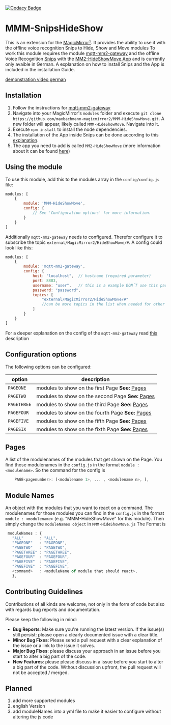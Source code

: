 [![Codacy Badge](https://api.codacy.com/project/badge/Grade/86d29e99f3154b71951c97b4f53fe782)](https://www.codacy.com/app/MagicMirror2/MMM-HideShowMove?utm_source=github.com&amp;utm_medium=referral&amp;utm_content=maxbachmann-magicmirror2/MMM-HideShowMove&amp;utm_campaign=Badge_Grade)

# MMM-SnipsHideShow
This is an extension for the [MagicMirror²](https://github.com/MichMich/MagicMirror).  It provides the ability to use it with the offline voice recognition Snips to Hide, Show and Move modules
To work this module requires the module [mqtt-mm2-gateway](https://github.com/maxbachmann-magicmirror2/mqtt-mm2-gateway) and the offline Voice Recognition [Snips](https://snips.ai) with the [MM2-HideShowMove App](https://console.snips.ai/store/de/skill_kzPyY9z80KY) and is currently only avaible in German. A explanation on how to install Snips and the App is included in the installation Guide.

[demonstration video german](https://www.youtube.com/watch?v=09XWlDiJ6dM)

## Installation
1.  Follow the instructions for [mqtt-mm2-gateway](https://github.com/maxbachmann-magicmirror2/mqtt-mm2-gateway)
2.  Navigate into your MagicMirror's `modules` folder and execute `git clone https://github.com/maxbachmann-magicmirror2/MMM-HideShowMove.git`. A new folder will appear, likely called `MMM-HideShowMove`.  Navigate into it.
3.  Execute `npm install` to install the node dependencies.
4.  The installation of the App inside Snips can be done according to this [explanation](https://docs.snips.ai/articles/console/actions/skills). 
5.  The app you need to add is called `MM2-HideShowMove` (more information about it can be found [here](https://github.com/maxbachmann-snips/Snips-MagicMirror2))

## Using the module
To use this module, add this to the modules array in the `config/config.js` file:
````javascript
modules: [
	{
		module: 'MMM-HideShowMove',
		config: {
			// See 'Configuration options' for more information.
		}
	}
]
````
Additionally `mqtt-mm2-gateway` needs to configured. Therefor configure it to subscribe the topic `external/MagicMirror2/HideShowMove/#`. A config could look like this:
````javascript
modules: [
	{
		module: 'mqtt-mm2-gateway',
		config: {
			host: "localhost",	// hostname (required parameter)
			port: 8883,
			username: "user",	// this is a example DON´T use this password and username outside a test environment
			password: "password",
			topics: [
				"external/MagicMirror2/HideShowMove/#"
				//can be more topics in the list when needed for other modules
			]
		}
	}
]
````
For a deeper explanation on the config of the `mqtt-mm2-gateway` read [this](https://github.com/maxbachmann-magicmirror2/mqtt-mm2-gateway) description

## Configuration options
The following options can be configured:

| option      | description                                                 |
|-------------|-------------------------------------------------------------|
| `PAGEONE`   | modules to show on the first Page **See:** [Pages](#pages)  |
| `PAGETWO`   | modules to show on the second Page **See:** [Pages](#pages) |
| `PAGETHREE` | modules to show on the third Page **See:** [Pages](#pages)  |
| `PAGEFOUR`  | modules to show on the fourth Page **See:** [Pages](#pages) |
| `PAGEFIVE`  | modules to show on the fifth Page **See:** [Pages](#pages)  |
| `PAGESIX`   | modules to show on the fixth Page **See:** [Pages](#pages)  |

## Pages
A list of the modulenames of the modules that get shown on the Page. You find those modulenames in the `config.js` in the format `module : <modulename>`.
So the command for the config is 
```javascript
	PAGE<pagenumber>: [<modulename 1>, ... , <modulename n>, ],
```

## Module Names
An object with the modules that you want to react on a command. The modulenames for those modules you can find in the `config.js` in the format `module : <modulename>` (e.g. "MMM-HideShowMove" for this module). Then simply change the `moduleNames object` in `MMM-HideShowMove.js`
The Format is 
```javascript
 moduleNames : {
   "ALL"       : "ALL",
   "PAGEONE"   : "PAGEONE",
   "PAGETWO"   : "PAGETWO",
   "PAGETHREE" : "PAGETHREE",
   "PAGEFOUR"  : "PAGEFOUR",
   "PAGEFIVE"  : "PAGEFIVE",
   "PAGEFIVE"  : "PAGEFIVE",
   <command>   : <moduleName of module that should react>,
   },
```

## Contributing Guidelines
Contributions of all kinds are welcome, not only in the form of code but also with regards bug reports and documentation.

Please keep the following in mind:

-   **Bug Reports**:  Make sure you're running the latest version. If the issue(s) still persist: please open a clearly documented issue with a clear title.
-   **Minor Bug Fixes**: Please send a pull request with a clear explanation of the issue or a link to the issue it solves.
-   **Major Bug Fixes**: please discuss your approach in an issue before you start to alter a big part of the code.
-   **New Features**: please please discuss in a issue before you start to alter a big part of the code. Without discussion upfront, the pull request will not be accepted / merged.

## Planned
1.  add more supported modules
2.  english Version
3.  add moduleNames into a yml file to make it easier to configure without altering the js code
